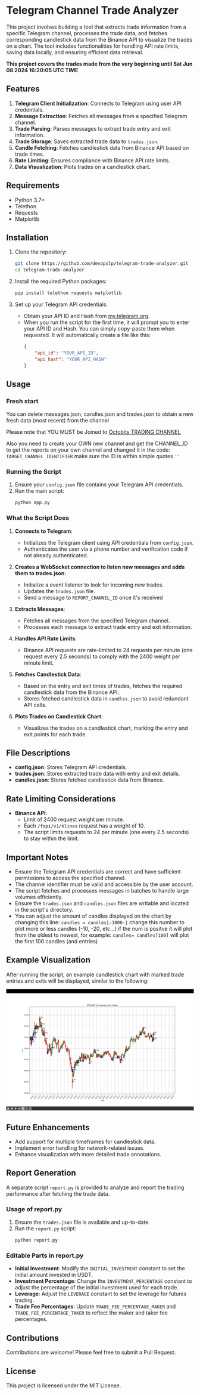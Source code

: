 # Telegram Channel Trade Analyzer

This project involves building a tool that extracts trade information from a specific Telegram channel, processes the trade data, and fetches corresponding candlestick data from the Binance API to visualize the trades on a chart. The tool includes functionalities for handling API rate limits, saving data locally, and ensuring efficient data retrieval.

**This project covers the trades made from the very beginning until Sat Jun 08 2024 16:20:05 UTC TIME**

## Features

1. **Telegram Client Initialization**: Connects to Telegram using user API credentials.
2. **Message Extraction**: Fetches all messages from a specified Telegram channel.
3. **Trade Parsing**: Parses messages to extract trade entry and exit information.
4. **Trade Storage**: Saves extracted trade data to `trades.json`.
5. **Candle Fetching**: Fetches candlestick data from Binance API based on trade times.
6. **Rate Limiting**: Ensures compliance with Binance API rate limits.
7. **Data Visualization**: Plots trades on a candlestick chart.

## Requirements

- Python 3.7+
- Telethon
- Requests
- Matplotlib

## Installation

1. Clone the repository:
    ```bash
    git clone https://github.com/devopslp/telegram-trade-analyzer.git
    cd telegram-trade-analyzer
    ```

2. Install the required Python packages:
    ```bash
    pip install telethon requests matplotlib
    ```

3. Set up your Telegram API credentials:
    - Obtain your API ID and Hash from [my.telegram.org](https://my.telegram.org).
    - When you run the script for the first time, it will prompt you to enter your API ID and Hash. You can simply copy-paste them when requested. It will automatically create a file like this:
      ```json
      {
          "api_id": "YOUR_API_ID",
          "api_hash": "YOUR_API_HASH"
      }
      ```

## Usage
### Fresh start

You can delete messages.json, candles.json and trades.json to obtain a new fresh data (most recent) from the channel

Please note that YOU MUST be Joined to [Octobits TRADING CHANNEL](https://t.me/+SGKllWVD6yQ5NjVk)

Also you need to create your OWN new channel and get the CHANNEL_ID to get the reports on your own channel and changed it in the code: `TARGET_CHANNEL_IDENTIFIER` make sure the ID is within simple quotes `''`

### Running the Script

1. Ensure your `config.json` file contains your Telegram API credentials.
2. Run the main script:
    ```bash
    python app.py
    ```

### What the Script Does

1. **Connects to Telegram**:
    - Initializes the Telegram client using API credentials from `config.json`.
    - Authenticates the user via a phone number and verification code if not already authenticated.

2. **Creates a WebSocket connection to listen new messages and adds them to trades.json**:
    - Initialize a event listener to look for incoming new trades.
    - Updates the `trades.json` file.
    - Send a message to `REPORT_CHANNEL_ID` once it's received

3. **Extracts Messages**:
    - Fetches all messages from the specified Telegram channel.
    - Processes each message to extract trade entry and exit information.

4. **Handles API Rate Limits**:
    - Binance API requests are rate-limited to 24 requests per minute (one request every 2.5 seconds) to comply with the 2400 weight per minute limit.

5. **Fetches Candlestick Data**:
    - Based on the entry and exit times of trades, fetches the required candlestick data from the Binance API.
    - Stores fetched candlestick data in `candles.json` to avoid redundant API calls.

6. **Plots Trades on Candlestick Chart**:
    - Visualizes the trades on a candlestick chart, marking the entry and exit points for each trade.

## File Descriptions

- **config.json**: Stores Telegram API credentials.
- **trades.json**: Stores extracted trade data with entry and exit details.
- **candles.json**: Stores fetched candlestick data from Binance.

## Rate Limiting Considerations

- **Binance API**: 
  - Limit of 2400 request weight per minute.
  - Each `/fapi/v1/klines` request has a weight of 10.
  - The script limits requests to 24 per minute (one every 2.5 seconds) to stay within the limit.

## Important Notes

- Ensure the Telegram API credentials are correct and have sufficient permissions to access the specified channel.
- The channel identifier must be valid and accessible by the user account.
- The script fetches and processes messages in batches to handle large volumes efficiently.
- Ensure the `trades.json` and `candles.json` files are writable and located in the script's directory.
- You can adjust the amount of candles displayed on the chart by changing this line:
`candles = candles[-1000:]` change this number to plot more or less candles (-10, -20, etc...) if the num is positve it will plot from the oldest to newest, for example: `candles= candles[100]` will plot the first 100 candles (and entries)

## Example Visualization

After running the script, an example candlestick chart with marked trade entries and exits will be displayed, similar to the following:

![Example Chart](example_chart.png)

## Future Enhancements

- Add support for multiple timeframes for candlestick data.
- Implement error handling for network-related issues.
- Enhance visualization with more detailed trade annotations.

## Report Generation

A separate script `report.py` is provided to analyze and report the trading performance after fetching the trade data.

### Usage of report.py

1. Ensure the `trades.json` file is available and up-to-date.
2. Run the `report.py` script:
    ```bash
    python report.py
    ```

### Editable Parts in report.py

- **Initial Investment**: Modify the `INITIAL_INVESTMENT` constant to set the initial amount invested in USDT.
- **Investment Percentage**: Change the `INVESTMENT_PERCENTAGE` constant to adjust the percentage of the initial investment used for each trade.
- **Leverage**: Adjust the `LEVERAGE` constant to set the leverage for futures trading.
- **Trade Fee Percentages**: Update `TRADE_FEE_PERCENTAGE_MAKER` and `TRADE_FEE_PERCENTAGE_TAKER` to reflect the maker and taker fee percentages.

## Contributions

Contributions are welcome! Please feel free to submit a Pull Request.

## License

This project is licensed under the MIT License.